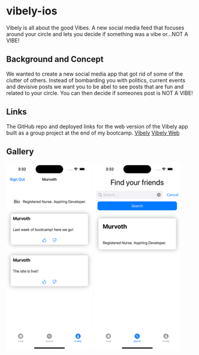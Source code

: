 # vibely-ios

Vibely is all about the good Vibes. A new social media feed that focuses around your circle and lets you decide if something was a vibe or...NOT A VIBE!

## Background and Concept

We wanted to create a new social media app that got rid of some of the clutter of others. Instead of bombarding you with politics, current events and devisive posts we want you to be abel to see posts that are fun and related to your circle. You can then decide if someones post is NOT A VIBE!

## Links

The GitHub repo and deployed links for the web version of the Vibely app built as a group project at the end of my bootcamp.
[Vibely](https://github.com/MattGaarder/vibely)
[Vibely Web](https://endearing-sundae-33b843.netlify.app/#/signup)

## Gallery

<img src="./vibely/screenshots/profile.png" height="500"> <img src="./vibely/screenshots/search.png" height="500">
